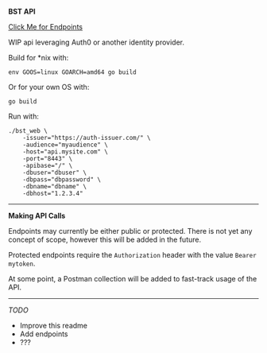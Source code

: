 **BST API**

[Click Me for Endpoints](endpoints.md)

WIP api leveraging Auth0 or another identity provider.

Build for *nix with:

```
env GOOS=linux GOARCH=amd64 go build
``` 

Or for your own OS with:
```
go build
```

Run with:

```
./bst_web \
    -issuer="https://auth-issuer.com/" \
    -audience="myaudience" \
    -host="api.mysite.com" \
    -port="8443" \
    -apibase="/" \
    -dbuser="dbuser" \
    -dbpass="dbpassword" \
    -dbname="dbname" \
    -dbhost="1.2.3.4"
```

---

**Making API Calls**

Endpoints may currently be either public or protected. There is not yet any concept of scope, however this will be added in the future.

Protected endpoints require the `Authorization` header with the value `Bearer mytoken`. 

At some point, a Postman collection will be added to fast-track usage of the API.

---

*TODO*
 - Improve this readme
 - Add endpoints
 - ???